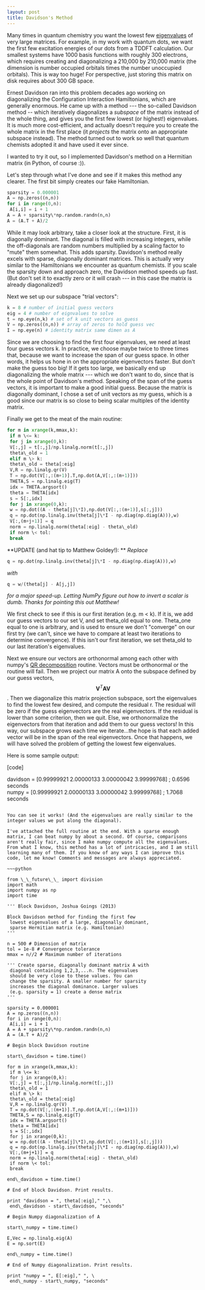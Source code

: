 ```yaml
---
layout: post 
title: Davidson's Method 
---
```


Many times in quantum chemistry you want the lowest few [eigenvalues](http://en.wikipedia.org/wiki/Eigenvalues_and_eigenvectors "Eigenvalues and eigenvectors") of very large matrices. For example, in my work with quantum dots, we want the first few excitation energies of our dots from a TDDFT calculation. Our smallest systems have 1000 basis functions with roughly 300 electrons, which requires creating and diagonalizing a 210,000 by 210,000 matrix (the dimension is number occupied orbitals times the number unoccupied orbitals). This is way too huge! For perspective, just storing this matrix on disk requires about 300 GB space.

Ernest Davidson ran into this problem decades ago working on diagonalizing the Configuration Interaction Hamiltonians, which are generally enormous. He came up with a method --- the so-called Davidson method -- which iteratively diagonalizes a _subspace_ of the matrix instead of the whole thing, and gives you the first few lowest (or highest!) eigenvalues. It is much more cost-efficient, and actually doesn't require you to create the whole matrix in the first place (it _projects_ the matrix onto an appropriate subspace instead). The method turned out to work so well that quantum chemists adopted it and have used it ever since.

I wanted to try it out, so I implemented Davidson's method on a Hermitian matrix (in Python, of course :)).

Let's step through what I've done and see if it makes this method any clearer. The first bit simply creates our fake Hamiltonian.

~~~python  
sparsity = 0.000001  
A = np.zeros((n,n))  
for i in range(0,n):  
 A[i,i] = i + 1  
A = A + sparsity\*np.random.randn(n,n)  
A = (A.T + A)/2  
~~~

While it may look arbitrary, take a closer look at the structure. First, it is diagonally dominant. The diagonal is filled with increasing integers, while the off-diagonals are random numbers multiplied by a scaling factor to "mute" them somewhat. This adds sparsity. Davidson's method really excels with sparse, diagonally dominant matrices. This is actually very similar to the Hamiltonians we encounter as quantum chemists. If you scale the sparsity down and approach zero, the Davidson method speeds up fast. (But don't set it to exactly zero or it will crash --- in this case the matrix is already diagonalized!)

Next we set up our subspace "trial vectors":

~~~python  
k = 8 # number of initial guess vectors  
eig = 4 # number of eignvalues to solve  
t = np.eye(n,k) # set of k unit vectors as guess  
V = np.zeros((n,n)) # array of zeros to hold guess vec  
I = np.eye(n) # identity matrix same dimen as A  
~~~

Since we are choosing to find the first four eigenvalues, we need at least four guess vectors k. In practice, we choose maybe twice to three times that, because we want to increase the span of our guess space. In other words, it helps us hone in on the appropriate eigenvectors faster. But don't make the guess too big! If it gets too large, we basically end up diagonalizing the whole matrix --- which we don't want to do, since that is the whole point of Davidson's method. Speaking of the span of the guess vectors, it is important to make a good initial guess. Because the matrix is diagonally dominant, I chose a set of unit vectors as my guess, which is a good since our matrix is so close to being scalar multiples of the identity matrix.

Finally we get to the meat of the main routine:

~~~python  
for m in xrange(k,mmax,k):  
 if m \<= k:  
 for j in xrange(0,k):  
 V[:,j] = t[:,j]/np.linalg.norm(t[:,j])  
 theta\_old = 1  
 elif m \> k:  
 theta\_old = theta[:eig]  
 V,R = np.linalg.qr(V)  
 T = np.dot(V[:,:(m+1)].T,np.dot(A,V[:,:(m+1)]))  
 THETA,S = np.linalg.eig(T)  
 idx = THETA.argsort()  
 theta = THETA[idx]  
 s = S[:,idx]  
 for j in xrange(0,k):  
 w = np.dot((A - theta[j]\*I),np.dot(V[:,:(m+1)],s[:,j]))  
 q = np.dot(np.linalg.inv(theta[j]\*I - np.diag(np.diag(A))),w)  
 V[:,(m+j+1)] = q  
 norm = np.linalg.norm(theta[:eig] - theta\_old)  
 if norm \< tol:  
 break  
~~~

**UPDATE (and hat tip to Matthew Goldey!): ** _Replace_

~~~python  
q = np.dot(np.linalg.inv(theta[j]\*I - np.diag(np.diag(A))),w)  
~~~

_with_

~~~python  
q = w/(theta[j] - A[j,j])  
~~~

_for a major speed-up. Letting NumPy figure out how to invert a scalar is dumb. Thanks for pointing this out Matthew!_

We first check to see if this is our first iteration (e.g. m \< k). If it is, we add our guess vectors to our set V, and set theta\_old equal to one. Theta\_one equal to one is arbitrary, and is used to ensure we don't "converge" on our first try (we can't, since we have to compare at least two iterations to determine convergence). If this isn't our first iteration, we set theta\_old to our last iteration's eigenvalues.

Next we ensure our vectors are orthonormal among each other with numpy's [QR decomposition](http://en.wikipedia.org/wiki/QR_decomposition "QR decomposition") routine. Vectors must be orthonormal or the routine will fail. Then we project our matrix A onto the subspace defined by our guess vectors, $$ \mathbf{V}^{T}\mathbf{A}\mathbf{V}$$. Then we diagonalize this matrix projection subspace, sort the eigenvalues to find the lowest few desired, and compute the residual r. The residual will be zero if the guess eigenvectors are the real eigenvectors. If the residual is lower than some criterion, then we quit. Else, we orthonormalize the eigenvectors from that iteration and add them to our guess vectors! In this way, our subspace grows each time we iterate...the hope is that each added vector will be in the span of the real eigenvectors. Once that happens, we will have solved the problem of getting the lowest few eigenvalues.

Here is some sample output:

[code]

davidson = [0.99999921 2.00000133 3.00000042 3.99999768] ; 0.6596 seconds  
numpy = [0.99999921 2.00000133 3.00000042 3.99999768] ; 1.7068 seconds

~~~

You can see it works! (And the eigenvalues are really similar to the integer values we put along the diagonal).

I've attached the full routine at the end. With a sparse enough matrix, I can beat numpy by about a second. Of course, comparisons aren't really fair, since I make numpy compute all the eigenvalues. From what I know, this method has a lot of intricacies, and I am still learning many of them. If you know of any ways I can improve this code, let me know! Comments and messages are always appreciated.

~~~python

from \_\_future\_\_ import division  
import math  
import numpy as np  
import time

''' Block Davidson, Joshua Goings (2013)

Block Davidson method for finding the first few  
 lowest eigenvalues of a large, diagonally dominant,  
 sparse Hermitian matrix (e.g. Hamiltonian)  
'''

n = 500 # Dimension of matrix  
tol = 1e-8 # Convergence tolerance  
mmax = n//2 # Maximum number of iterations

''' Create sparse, diagonally dominant matrix A with  
 diagonal containing 1,2,3,...n. The eigenvalues  
 should be very close to these values. You can  
 change the sparsity. A smaller number for sparsity  
 increases the diagonal dominance. Larger values  
 (e.g. sparsity = 1) create a dense matrix  
'''

sparsity = 0.000001  
A = np.zeros((n,n))  
for i in range(0,n):  
 A[i,i] = i + 1  
A = A + sparsity\*np.random.randn(n,n)  
A = (A.T + A)/2

# Begin block Davidson routine

start\_davidson = time.time()

for m in xrange(k,mmax,k):  
 if m \<= k:  
 for j in xrange(0,k):  
 V[:,j] = t[:,j]/np.linalg.norm(t[:,j])  
 theta\_old = 1  
 elif m \> k:  
 theta\_old = theta[:eig]  
 V,R = np.linalg.qr(V)  
 T = np.dot(V[:,:(m+1)].T,np.dot(A,V[:,:(m+1)]))  
 THETA,S = np.linalg.eig(T)  
 idx = THETA.argsort()  
 theta = THETA[idx]  
 s = S[:,idx]  
 for j in xrange(0,k):  
 w = np.dot((A - theta[j]\*I),np.dot(V[:,:(m+1)],s[:,j]))  
 q = np.dot(np.linalg.inv(theta[j]\*I - np.diag(np.diag(A))),w)  
 V[:,(m+j+1)] = q  
 norm = np.linalg.norm(theta[:eig] - theta\_old)  
 if norm \< tol:  
 break

end\_davidson = time.time()

# End of block Davidson. Print results.

print "davidson = ", theta[:eig]," ",\  
 end\_davidson - start\_davidson, "seconds"

# Begin Numpy diagonalization of A

start\_numpy = time.time()

E,Vec = np.linalg.eig(A)  
E = np.sort(E)

end\_numpy = time.time()

# End of Numpy diagonalization. Print results.

print "numpy = ", E[:eig]," ", \  
 end\_numpy - start\_numpy, "seconds"  
~~~

